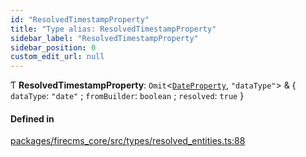```yaml
---
id: "ResolvedTimestampProperty"
title: "Type alias: ResolvedTimestampProperty"
sidebar_label: "ResolvedTimestampProperty"
sidebar_position: 0
custom_edit_url: null
---
```


Ƭ **ResolvedTimestampProperty**: `Omit`\<[`DateProperty`](../interfaces/DateProperty.md), ``"dataType"``\> & \{ `dataType`: ``"date"`` ; `fromBuilder`: `boolean` ; `resolved`: ``true``  }

#### Defined in

[packages/firecms_core/src/types/resolved_entities.ts:88](https://github.com/FireCMSco/firecms/blob/d45f3739/packages/firecms_core/src/types/resolved_entities.ts#L88)
